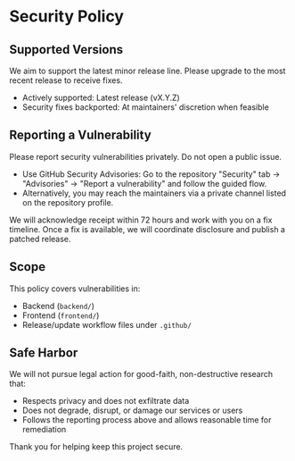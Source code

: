 # Security Policy

## Supported Versions

We aim to support the latest minor release line. Please upgrade to the most recent release to receive fixes.

- Actively supported: Latest release (vX.Y.Z)
- Security fixes backported: At maintainers' discretion when feasible

## Reporting a Vulnerability

Please report security vulnerabilities privately. Do not open a public issue.

- Use GitHub Security Advisories: Go to the repository "Security" tab → "Advisories" → "Report a vulnerability" and follow the guided flow.
- Alternatively, you may reach the maintainers via a private channel listed on the repository profile.

We will acknowledge receipt within 72 hours and work with you on a fix timeline. Once a fix is available, we will coordinate disclosure and publish a patched release.

## Scope

This policy covers vulnerabilities in:
- Backend (`backend/`)
- Frontend (`frontend/`)
- Release/update workflow files under `.github/`

## Safe Harbor

We will not pursue legal action for good-faith, non-destructive research that:
- Respects privacy and does not exfiltrate data
- Does not degrade, disrupt, or damage our services or users
- Follows the reporting process above and allows reasonable time for remediation

Thank you for helping keep this project secure.

